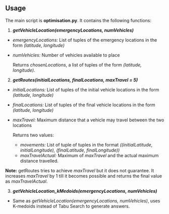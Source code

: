 ## Usage

The main script is **optimisation.py**. It contains the following functions:

1. ***getVehicleLocation(emergencyLocations, numVehicles)***

- *emergencyLocations:* List of tuples of the emergency locations in the form *(latitude, longitude)*
- *numVehicles:* Number of vehicles available to place

    Returns *chosenLocations*, a list of tuples of the form *(latitude, longitude)*.

2. ***getRoutes(initialLocations, finalLocations, maxTravel = 5)***

- *initialLocations:* List of tuples of the initial vehicle locations in the form *(latitude, longitude)*
- *finalLocations:* List of tuples of the final vehicle locations in the form *(latitude, longitude)*
- *maxTravel:* Maximum distance that a vehicle may travel between the two locations

    Returns two values:
    - *movements:* List of tuple of tuples in the format *((initialLatitude, initialLongitude), (finalLatitude, finalLongitude))*
    - *maxTravelActual:* Maximum of *maxTravel* and the actual maximum distance travelled.

**Note:** getRoutes tries to achieve *maxTravel* but it does not guarantee. It increases *maxTravel* by 1 till it becomes possible and returns the final value as *maxTravelActual*.

3. ***getVehicleLocation_kMedoids(emergencyLocations, numVehicles)***

- Same as *getVehicleLocation(emergencyLocations, numVehicles)*, uses K-medoids instead of Tabu Search to generate answers.